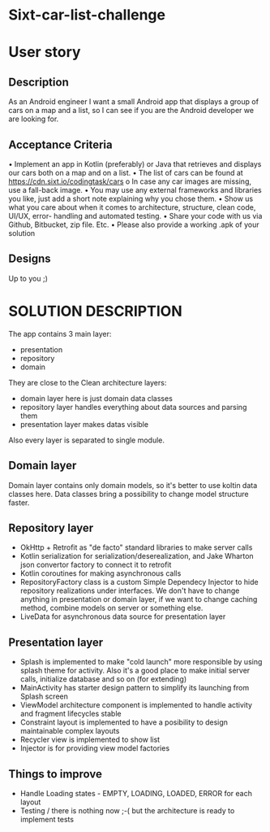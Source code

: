 # Sixt-car-list-challenge

# User story
## Description
As an Android engineer I want a small Android app that displays a group of cars on a map and a list, so I can see if you are the Android developer we are looking for.

## Acceptance Criteria
• Implement an app in Kotlin (preferably) or Java that retrieves and displays our cars both on a map and on a list.
• The list of cars can be found at https://cdn.sixt.io/codingtask/cars
o In case any car images are missing, use a fall-back image.
• You may use any external frameworks and libraries you like, just add a short note explaining why you chose them.
• Show us what you care about when it comes to architecture, structure, clean code, UI/UX, error- handling and automated testing.
• Share your code with us via Github, Bitbucket, zip file. Etc.
• Please also provide a working .apk of your solution

## Designs
Up to you ;)

# SOLUTION DESCRIPTION

The app contains 3 main layer:
- presentation
- repository
- domain

They are close to the Clean architecture layers: 
- domain layer here is just domain data classes
- repository layer handles everything about data sources and parsing them
- presentation layer makes datas visible

Also every layer is separated to single module.

## Domain layer 
Domain layer contains only domain models, so it's better to use koltin data classes here. Data classes bring a possibility to change model structure faster.

## Repository layer
- OkHttp + Retrofit as "de facto" standard libraries to make server calls
- Kotlin serialization for serialization/deserealization, and Jake Wharton json convertor factory to connect it to retrofit
- Kotlin coroutines for making asynchronous calls
- RepositoryFactory class is a custom Simple Dependecy Injector to hide repository realizations under interfaces. We don't have to change anything in presentation or domain layer, if we want to change caching method, combine models on server or something else.
- LiveData for asynchronous data source for presentation layer

## Presentation layer
- Splash is implemented to make "cold launch" more responsible by using splash theme for activity. Also it's a good place to make initial server calls, initialize database and so on (for extending)
- MainActivity has starter design pattern to simplify its launching from Splash screen
- ViewModel architecture component is implemented to handle activity and fragment lifecycles stable
- Constraint layout is implemented to have a posibility to design maintainable complex layouts
- Recycler view is implemented to show list
- Injector is for providing view model factories

## Things to improve
- Handle Loading states - EMPTY, LOADING, LOADED, ERROR for each layout
- Testing / there is nothing now ;-( but the architecture is ready to implement tests

